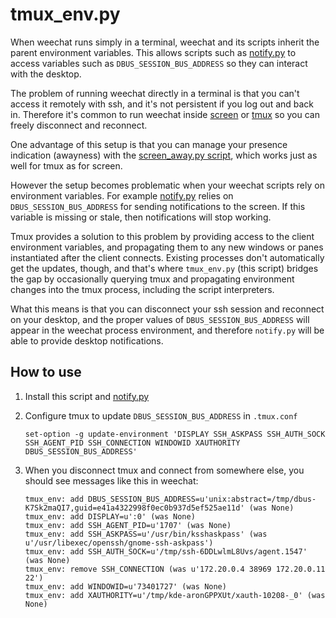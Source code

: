 tmux_env.py
===========

When weechat runs simply in a terminal, weechat and its scripts inherit the
parent environment variables.  This allows scripts such as
[notify.py][] to access variables such as `DBUS_SESSION_BUS_ADDRESS` so
they can interact with the desktop.

The problem of running weechat directly in a terminal is that you can't
access it remotely with ssh, and it's not persistent if you log out and
back in.  Therefore it's common to run weechat inside [screen][] or
[tmux][] so you can freely disconnect and reconnect.

One advantage of this setup is that you can manage your presence indication
(awayness) with the [screen_away.py script][screen_away.py], which works
just as well for tmux as for screen.

However the setup becomes problematic when your weechat scripts rely on
environment variables.  For example [notify.py][] relies on
`DBUS_SESSION_BUS_ADDRESS` for sending notifications to the screen.  If
this variable is missing or stale, then notifications will stop working.

Tmux provides a solution to this problem by providing access to the client
environment variables, and propagating them to any new windows or panes
instantiated after the client connects.  Existing processes don't
automatically get the updates, though, and that's where `tmux_env.py` (this
script) bridges the gap by occasionally querying tmux and propagating
environment changes into the tmux process, including the script
interpreters.

What this means is that you can disconnect your ssh session and reconnect
on your desktop, and the proper values of `DBUS_SESSION_BUS_ADDRESS` will
appear in the weechat process environment, and therefore `notify.py` will
be able to provide desktop notifications.

How to use
----------

 1. Install this script and [notify.py][]

 2. Configure tmux to update `DBUS_SESSION_BUS_ADDRESS` in `.tmux.conf`

        set-option -g update-environment 'DISPLAY SSH_ASKPASS SSH_AUTH_SOCK SSH_AGENT_PID SSH_CONNECTION WINDOWID XAUTHORITY DBUS_SESSION_BUS_ADDRESS'

 3. When you disconnect tmux and connect from somewhere else, you should
    see messages like this in weechat:

        tmux_env: add DBUS_SESSION_BUS_ADDRESS=u'unix:abstract=/tmp/dbus-K7Sk2maQI7,guid=e41a4322998f0ec0b937d5ef525ae11d' (was None)
        tmux_env: add DISPLAY=u':0' (was None)
        tmux_env: add SSH_AGENT_PID=u'1707' (was None)
        tmux_env: add SSH_ASKPASS=u'/usr/bin/ksshaskpass' (was u'/usr/libexec/openssh/gnome-ssh-askpass')
        tmux_env: add SSH_AUTH_SOCK=u'/tmp/ssh-6DDLwlmL8Uvs/agent.1547' (was None)
        tmux_env: remove SSH_CONNECTION (was u'172.20.0.4 38969 172.20.0.11 22')
        tmux_env: add WINDOWID=u'73401727' (was None)
        tmux_env: add XAUTHORITY=u'/tmp/kde-aronGPPXUt/xauth-10208-_0' (was None)

[notify.py]: http://www.weechat.org/scripts/source/notify.py.html
[screen]: http://www.gnu.org/software/screen
[tmux]: http://tmux.sourceforge.net/
[screen_away.py]: http://www.weechat.org/scripts/source/screen_away.py.html
[notify.py]: http://www.weechat.org/scripts/source/notify.py.html
